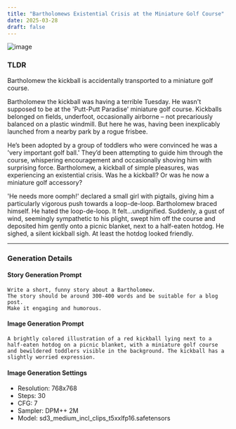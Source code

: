 ```yaml
---
title: "Bartholomews Existential Crisis at the Miniature Golf Course"
date: 2025-03-28
draft: false
---
```



![image](/images/ball-130351.png)


### TLDR
Bartholomew the kickball is accidentally transported to a miniature golf course.


<!--more-->

Bartholomew the kickball was having a terrible Tuesday. He wasn't supposed to be at the 'Putt-Putt Paradise' miniature golf course. Kickballs belonged on fields, underfoot, occasionally airborne – not precariously balanced on a plastic windmill. But here he was, having been inexplicably launched from a nearby park by a rogue frisbee. 

He’s been adopted by a group of toddlers who were convinced he was a 'very important golf ball.' They’d been attempting to guide him through the course, whispering encouragement and occasionally shoving him with surprising force. Bartholomew, a kickball of simple pleasures, was experiencing an existential crisis. Was he a kickball? Or was he now a miniature golf accessory? 

'He needs more oomph!' declared a small girl with pigtails, giving him a particularly vigorous push towards a loop-de-loop. Bartholomew braced himself. He hated the loop-de-loop. It felt…undignified. Suddenly, a gust of wind, seemingly sympathetic to his plight, swept him off the course and deposited him gently onto a picnic blanket, next to a half-eaten hotdog. He sighed, a silent kickball sigh. At least the hotdog looked friendly.

---

### Generation Details

#### Story Generation Prompt
```text
Write a short, funny story about a Bartholomew. 
The story should be around 300-400 words and be suitable for a blog post. 
Make it engaging and humorous.
```

#### Image Generation Prompt
```text
A brightly colored illustration of a red kickball lying next to a half-eaten hotdog on a picnic blanket, with a miniature golf course and bewildered toddlers visible in the background. The kickball has a slightly worried expression.
```

#### Image Generation Settings
- Resolution: 768x768
- Steps: 30
- CFG: 7
- Sampler: DPM++ 2M
- Model: sd3_medium_incl_clips_t5xxlfp16.safetensors

